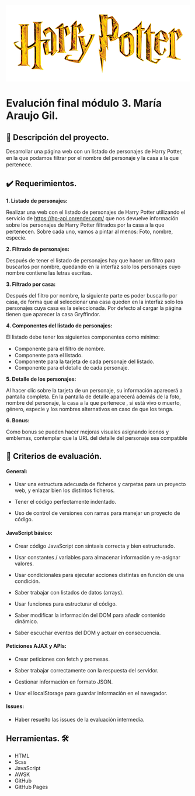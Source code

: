 ![Logo Harry Potter](/src/images/logo.png)

# Evalución final módulo 3. María Araujo Gil.

## :book: Descripción del proyecto.

Desarrollar una página web con un listado de personajes de Harry Potter, en la que podamos ﬁltrar por el nombre del personaje y la casa a la que pertenece.

## :heavy_check_mark: Requerimientos.

**1. Listado de personajes:**

Realizar una web con el listado de personajes de Harry Potter utilizando el servicio de https://hp-api.onrender.com/ que nos devuelve información sobre los personajes de Harry Potter ﬁltrados por la casa a la que pertenecen.
Sobre cada uno, vamos a pintar al menos: Foto, nombre, especie.

**2. Filtrado de personajes:**

Después de tener el listado de personajes hay que hacer un filtro para buscarlos por nombre, quedando en la interfaz solo los personajes cuyo nombre contiene las letras escritas.

**3. Filtrado por casa:**

Después del filtro por nombre, la siguiente parte es poder buscarlo por casa, de forma que al seleccionar una casa queden en la interfaz solo los personajes cuya casa es la seleccionada. Por defecto al cargar la página tienen que aparecer la casa Gryffindor.

**4. Componentes del listado de personajes:**

El listado debe tener los siguientes componentes como mínimo:

- Componente para el ﬁltro de nombre.
- Componente para el listado.
- Componente para la tarjeta de cada personaje del listado.
- Componente para el detalle de cada personaje.

**5. Detalle de los personajes:**

Al hacer clic sobre la tarjeta de un personaje, su
información aparecerá a pantalla completa. En la pantalla de detalle aparecerá además de la foto, nombre del personaje, la casa a la que pertenece , si está vivo o muerto, género, especie y los nombres
alternativos en caso de que los tenga.

**6. Bonus:**

Como bonus se pueden hacer mejoras visuales asignando iconos y emblemas, contemplar que la URL del detalle del personaje sea compatible

## :bookmark_tabs: Criterios de evaluación.

#### General:

- Usar una estructura adecuada de ficheros y carpetas para un proyecto web, y enlazar bien los distintos ficheros.

- Tener el código perfectamente indentado.

- Uso de control de versiones con ramas para manejar un proyecto de código.

#### JavaScript básico:

- Crear código JavaScript con sintaxis correcta y bien estructurado.

- Usar constantes / variables para almacenar información y re-asignar valores.

- Usar condicionales para ejecutar acciones distintas en función de una condición.

- Saber trabajar con listados de datos (arrays).

- Usar funciones para estructurar el código.

- Saber modificar la información del DOM para añadir contenido dinámico.

- Saber escuchar eventos del DOM y actuar en consecuencia.

#### Peticiones AJAX y APIs:

- Crear peticiones con fetch y promesas.

- Saber trabajar correctamente con la respuesta del servidor.

- Gestionar información en formato JSON.

- Usar el localStorage para guardar información en el navegador.

#### Issues:

- Haber resuelto las issues de la evaluación intermedia.

## Herramientas. :hammer_and_wrench:

- HTML
- Scss
- JavaScript
- AWSK
- GitHub
- GitHub Pages
